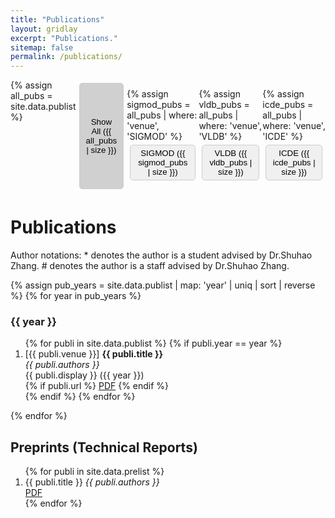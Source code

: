 ```yaml
---
title: "Publications"
layout: gridlay
excerpt: "Publications."
sitemap: false
permalink: /publications/
---
```

<div style="display: flex; flex-direction: row;">
  <!-- Filter buttons with paper counts -->
  {% assign all_pubs = site.data.publist %}
  <button class="filter-button active-filter" onclick="filterByVenue('All')">Show All ({{ all_pubs | size }})</button>

  {% assign sigmod_pubs = all_pubs | where: 'venue', 'SIGMOD' %}
  <button class="filter-button" onclick="filterByVenue('SIGMOD')">SIGMOD ({{ sigmod_pubs | size }})</button>
  
  {% assign vldb_pubs = all_pubs | where: 'venue', 'VLDB' %}
  <button class="filter-button" onclick="filterByVenue('VLDB')">VLDB ({{ vldb_pubs | size }})</button>
  
  {% assign icde_pubs = all_pubs | where: 'venue', 'ICDE' %}
  <button class="filter-button" onclick="filterByVenue('ICDE')"> ICDE ({{ icde_pubs | size }})</button>  
</div>

# Publications
Author notations: * denotes the author is a student advised by Dr.Shuhao Zhang. # denotes the author is a staff advised by Dr.Shuhao Zhang.

<style>
  .filter-button {
    cursor: pointer;
    padding: 5px 10px;
    margin: 5px;
    border: 1px solid #ccc;
    border-radius: 5px;
    background-color: #f0f0f0;
  }

  .filter-button:hover {
    background-color: #e0e0e0;
  }

  .active-filter {
    background-color: #d0d0d0;
  }
</style>

<script>
  function filterByVenue(venue) {
    var allPublications = document.querySelectorAll('.publication');
    var allYears = document.querySelectorAll('.year-heading');
    allYears.forEach(function(year) {
      year.style.display = 'none'; // Initially hide all year headings
    });

    allPublications.forEach(function(pub) {
      if (venue === 'All' || pub.dataset.venue === venue) {
        pub.style.display = '';
        // Show the year heading if at least one publication is visible
        var yearHeading = document.querySelector('.year-heading[data-year="' + pub.dataset.year + '"]');
        if (yearHeading) {
          yearHeading.style.display = '';
        }
      } else {
        pub.style.display = 'none';
      }
    });

    // Update button styles
    var allButtons = document.querySelectorAll('.filter-button');
    allButtons.forEach(function(btn) {
      if (btn.textContent === venue || (venue === 'All' && btn.textContent === 'Show All')) {
        btn.classList.add('active-filter');
      } else {
        btn.classList.remove('active-filter');
      }
    });
  }
</script>

{% assign pub_years = site.data.publist | map: 'year' | uniq | sort | reverse %}
{% for year in pub_years %}
  <h3 class="year-heading" data-year="{{ year }}">{{ year }}</h3>
  <ol>
    {% for publi in site.data.publist %}
      {% if publi.year == year %}
        <li class="publication" data-venue="{{ publi.venue }}" data-year="{{ year }}">
          [{{ publi.venue }}] <strong>{{ publi.title }}</strong><br />
          <em>{{ publi.authors }}</em><br />
          {{ publi.display }} ({{ year }})<br />
          {% if publi.url %}
            <a href="{{ publi.url }}">PDF</a>
          {% endif %}
        </li>
      {% endif %}
    {% endfor %}
  </ol>
{% endfor %}

## Preprints (Technical Reports)
<ol>
{% for publi in site.data.prelist %}
  <li>{{ publi.title }}
    <em>{{ publi.authors }}</em><br />
    <i class="fa-regular fa-file-pdf"></i><a href="{{ publi.url }}">PDF</a>
  </li>
{% endfor %}
</ol>

